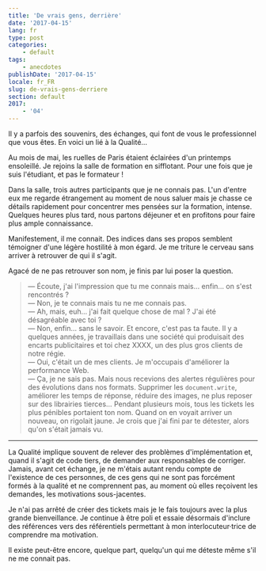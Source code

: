 ```yaml
---
title: 'De vrais gens, derrière'
date: '2017-04-15'
lang: fr
type: post
categories:
    - default
tags:
    - anecdotes
publishDate: '2017-04-15'
locale: fr_FR
slug: de-vrais-gens-derriere
section: default
2017:
    - '04'
---
```


Il y a parfois des souvenirs, des échanges, qui font de vous le professionnel que vous êtes. En voici un lié à la Qualité…

<!--more-->

Au mois de mai, les ruelles de Paris étaient éclairées d'un printemps ensoleillé. Je rejoins la salle de formation en sifflotant. Pour une fois que je suis l'étudiant, et pas le formateur !

Dans la salle, trois autres participants que je ne connais pas. L'un d'entre eux me regarde étrangement au moment de nous saluer mais je chasse ce détails rapidement pour concentrer mes pensées sur la formation, intense. Quelques heures plus tard, nous partons déjeuner et en profitons pour faire plus ample connaissance.

Manifestement, il me connait. Des indices dans ses propos semblent témoigner d'une légère hostilité à mon égard. Je me triture le cerveau sans arriver à retrouver de qui il s'agit.

Agacé de ne pas retrouver son nom, je finis par lui poser la question.

> — Écoute, j'ai l'impression que tu me connais mais… enfin… on s'est rencontrés ?  
> — Non, je te connais mais tu ne me connais pas.  
> — Ah, mais, euh… j'ai fait quelque chose de mal ? J'ai été désagréable avec toi ?  
> — Non, enfin… sans le savoir. Et encore, c'est pas ta faute. Il y a quelques années, je travaillais dans une société qui produisait des encarts publicitaires et toi chez XXXX, un des plus gros clients de notre régie.  
> — Oui, c'était un de mes clients. Je m'occupais d'améliorer la performance Web.  
> — Ça, je ne sais pas. Mais nous recevions des alertes régulières pour des évolutions dans nos formats. Supprimer les `document.write`, améliorer les temps de réponse, réduire des images, ne plus reposer sur des librairies tierces… Pendant plusieurs mois, tous les tickets les plus pénibles portaient ton nom. Quand on en voyait arriver un nouveau, on rigolait jaune. Je crois que j'ai fini par te détester, alors qu'on s'était jamais vu.

***

La Qualité implique souvent de relever des problèmes d'implémentation et, quand il s'agit de code tiers, de demander aux responsables de corriger. Jamais, avant cet échange, je ne m'étais autant rendu compte de l'existence de ces personnes, de ces gens qui ne sont pas forcément formés à la qualité et ne comprennent pas, au moment où elles reçoivent les demandes, les motivations sous-jacentes.

Je n'ai pas arrêté de créer des tickets mais je le fais toujours avec la plus grande bienveillance. Je continue à être poli et essaie désormais d'inclure des références vers des référentiels permettant à mon interlocuteur·trice de comprendre ma motivation.

Il existe peut-être encore, quelque part, quelqu'un qui me déteste même s'il ne me connait pas.
